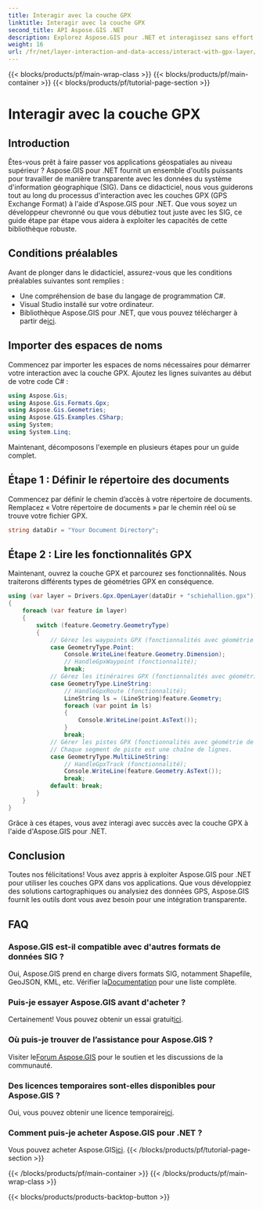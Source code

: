 ```yaml
---
title: Interagir avec la couche GPX
linktitle: Interagir avec la couche GPX
second_title: API Aspose.GIS .NET
description: Explorez Aspose.GIS pour .NET et interagissez sans effort avec les couches GPX. Téléchargez la bibliothèque, essayez l'essai gratuit et améliorez vos applications géospatiales !
weight: 16
url: /fr/net/layer-interaction-and-data-access/interact-with-gpx-layer/
---
```


{{< blocks/products/pf/main-wrap-class >}}
{{< blocks/products/pf/main-container >}}
{{< blocks/products/pf/tutorial-page-section >}}

# Interagir avec la couche GPX

## Introduction
Êtes-vous prêt à faire passer vos applications géospatiales au niveau supérieur ? Aspose.GIS pour .NET fournit un ensemble d'outils puissants pour travailler de manière transparente avec les données du système d'information géographique (SIG). Dans ce didacticiel, nous vous guiderons tout au long du processus d'interaction avec les couches GPX (GPS Exchange Format) à l'aide d'Aspose.GIS pour .NET. Que vous soyez un développeur chevronné ou que vous débutiez tout juste avec les SIG, ce guide étape par étape vous aidera à exploiter les capacités de cette bibliothèque robuste.
## Conditions préalables
Avant de plonger dans le didacticiel, assurez-vous que les conditions préalables suivantes sont remplies :
- Une compréhension de base du langage de programmation C#.
- Visual Studio installé sur votre ordinateur.
-  Bibliothèque Aspose.GIS pour .NET, que vous pouvez télécharger à partir de[ici](https://releases.aspose.com/gis/net/).
## Importer des espaces de noms
Commencez par importer les espaces de noms nécessaires pour démarrer votre interaction avec la couche GPX. Ajoutez les lignes suivantes au début de votre code C# :
```csharp
using Aspose.Gis;
using Aspose.Gis.Formats.Gpx;
using Aspose.Gis.Geometries;
using Aspose.GIS.Examples.CSharp;
using System;
using System.Linq;
```
Maintenant, décomposons l'exemple en plusieurs étapes pour un guide complet.
## Étape 1 : Définir le répertoire des documents
Commencez par définir le chemin d’accès à votre répertoire de documents. Remplacez « Votre répertoire de documents » par le chemin réel où se trouve votre fichier GPX.
```csharp
string dataDir = "Your Document Directory";
```
## Étape 2 : Lire les fonctionnalités GPX
Maintenant, ouvrez la couche GPX et parcourez ses fonctionnalités. Nous traiterons différents types de géométries GPX en conséquence.
```csharp
using (var layer = Drivers.Gpx.OpenLayer(dataDir + "schiehallion.gpx"))
{
    foreach (var feature in layer)
    {
        switch (feature.Geometry.GeometryType)
        {
            // Gérez les waypoints GPX (fonctionnalités avec géométrie de points).
            case GeometryType.Point:
                Console.WriteLine(feature.Geometry.Dimension);
                // HandleGpxWaypoint (fonctionnalité);
                break;
            // Gérez les itinéraires GPX (fonctionnalités avec géométrie de chaîne de ligne).
            case GeometryType.LineString:
                // HandleGpxRoute (fonctionnalité);
                LineString ls = (LineString)feature.Geometry;
                foreach (var point in ls)
                {
                    Console.WriteLine(point.AsText());
                }
                break;
            // Gérer les pistes GPX (fonctionnalités avec géométrie de chaîne multiligne).
            // Chaque segment de piste est une chaîne de lignes.
            case GeometryType.MultiLineString:
                // HandleGpxTrack (fonctionnalité);
                Console.WriteLine(feature.Geometry.AsText());
                break;
            default: break;
        }
    }
}
```
Grâce à ces étapes, vous avez interagi avec succès avec la couche GPX à l'aide d'Aspose.GIS pour .NET.
## Conclusion
Toutes nos félicitations! Vous avez appris à exploiter Aspose.GIS pour .NET pour utiliser les couches GPX dans vos applications. Que vous développiez des solutions cartographiques ou analysiez des données GPS, Aspose.GIS fournit les outils dont vous avez besoin pour une intégration transparente.
## FAQ
### Aspose.GIS est-il compatible avec d'autres formats de données SIG ?
 Oui, Aspose.GIS prend en charge divers formats SIG, notamment Shapefile, GeoJSON, KML, etc. Vérifier la[Documentation](https://reference.aspose.com/gis/net/) pour une liste complète.
### Puis-je essayer Aspose.GIS avant d'acheter ?
 Certainement! Vous pouvez obtenir un essai gratuit[ici](https://releases.aspose.com/).
### Où puis-je trouver de l’assistance pour Aspose.GIS ?
 Visiter le[Forum Aspose.GIS](https://forum.aspose.com/c/gis/33) pour le soutien et les discussions de la communauté.
### Des licences temporaires sont-elles disponibles pour Aspose.GIS ?
 Oui, vous pouvez obtenir une licence temporaire[ici](https://purchase.aspose.com/temporary-license/).
### Comment puis-je acheter Aspose.GIS pour .NET ?
 Vous pouvez acheter Aspose.GIS[ici](https://purchase.aspose.com/buy).
{{< /blocks/products/pf/tutorial-page-section >}}

{{< /blocks/products/pf/main-container >}}
{{< /blocks/products/pf/main-wrap-class >}}

{{< blocks/products/products-backtop-button >}}
